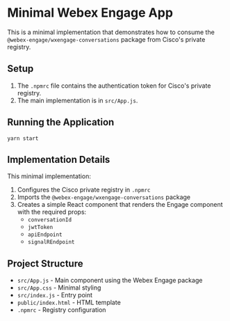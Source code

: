 # Minimal Webex Engage App

This is a minimal implementation that demonstrates how to consume the `@webex-engage/wxengage-conversations` package from Cisco's private registry.

## Setup

1. The `.npmrc` file contains the authentication token for Cisco's private registry.
2. The main implementation is in `src/App.js`.

## Running the Application

```
yarn start
```

## Implementation Details

This minimal implementation:

1. Configures the Cisco private registry in `.npmrc`
2. Imports the `@webex-engage/wxengage-conversations` package
3. Creates a simple React component that renders the Engage component with the required props:
   - `conversationId`
   - `jwtToken`
   - `apiEndpoint`
   - `signalREndpoint`

## Project Structure

- `src/App.js` - Main component using the Webex Engage package
- `src/App.css` - Minimal styling
- `src/index.js` - Entry point
- `public/index.html` - HTML template
- `.npmrc` - Registry configuration
